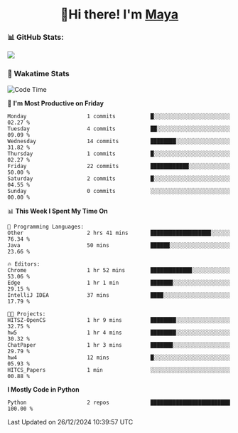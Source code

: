  <h1 align="center">👋Hi there! I'm <a href="https://liumyblog.cn">Maya</a></h1>

### 📊 GitHub Stats:
<p href="https://github.com/anuraghazra/github-readme-stats">
<img align="left" src="https://github-readme-stats.vercel.app/api?username=liumy-lay&show_icons=true&title_color=ffffff&icon_color=ffffff&text_color=ffffff&bg_color=D80835&hide_title=true" />
</p>
<br clear="left"/>

### 🚀 Wakatime Stats
<!--START_SECTION:waka-->
![Code Time](http://img.shields.io/badge/Code%20Time-151%20hrs%204%20mins-blue)

📅 **I'm Most Productive on Friday** 

```text
Monday                   1 commits           █░░░░░░░░░░░░░░░░░░░░░░░░   02.27 % 
Tuesday                  4 commits           ██░░░░░░░░░░░░░░░░░░░░░░░   09.09 % 
Wednesday                14 commits          ████████░░░░░░░░░░░░░░░░░   31.82 % 
Thursday                 1 commits           █░░░░░░░░░░░░░░░░░░░░░░░░   02.27 % 
Friday                   22 commits          ████████████░░░░░░░░░░░░░   50.00 % 
Saturday                 2 commits           █░░░░░░░░░░░░░░░░░░░░░░░░   04.55 % 
Sunday                   0 commits           ░░░░░░░░░░░░░░░░░░░░░░░░░   00.00 % 
```


📊 **This Week I Spent My Time On** 

```text
💬 Programming Languages: 
Other                    2 hrs 41 mins       ███████████████████░░░░░░   76.34 % 
Java                     50 mins             ██████░░░░░░░░░░░░░░░░░░░   23.66 % 

🔥 Editors: 
Chrome                   1 hr 52 mins        █████████████░░░░░░░░░░░░   53.06 % 
Edge                     1 hr 1 min          ███████░░░░░░░░░░░░░░░░░░   29.15 % 
IntelliJ IDEA            37 mins             ████░░░░░░░░░░░░░░░░░░░░░   17.79 % 

🐱‍💻 Projects: 
HITSZ-OpenCS             1 hr 9 mins         ████████░░░░░░░░░░░░░░░░░   32.75 % 
hw5                      1 hr 4 mins         ████████░░░░░░░░░░░░░░░░░   30.32 % 
ChatPaper                1 hr 3 mins         ███████░░░░░░░░░░░░░░░░░░   29.79 % 
hw4                      12 mins             █░░░░░░░░░░░░░░░░░░░░░░░░   05.93 % 
HITCS_Papers             1 min               ░░░░░░░░░░░░░░░░░░░░░░░░░   00.88 % 
```

**I Mostly Code in Python** 

```text
Python                   2 repos             █████████████████████████   100.00 % 
```




 Last Updated on 26/12/2024 10:39:57 UTC
<!--END_SECTION:waka-->
